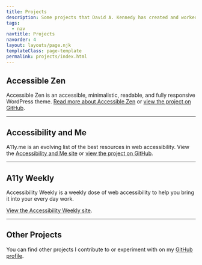 ```yaml
---
title: Projects
description: Some projects that David A. Kennedy has created and worked on in the past.
tags:
  - nav
navtitle: Projects
navorder: 4
layout: layouts/page.njk
templateClass: page-template
permalink: projects/index.html
---
```


## Accessible Zen

Accessible Zen is an accessible, minimalistic, readable, and fully responsive WordPress theme. [Read more about Accessible Zen](http://davidakennedy.com/projects/accessible-zen/) or [view the project on GitHub](https://github.com/davidakennedy/accessible-zen).

---

## Accessibility and Me

A11y.me is an evolving list of the best resources in web accessibility. View the [Accessibility and Me site](http://a11y.me) or [view the project on GitHub](https://github.com/davidakennedy/a11y.me).

---

## A11y Weekly

Accessibility Weekly is a weekly dose of web accessibility to help you bring it into your every day work.

[View the Accessibility Weekly site](http://a11yweekly.com).

---

## Other Projects

You can find other projects I contribute to or experiment with on my [GitHub profile](https://github.com/davidakennedy).

